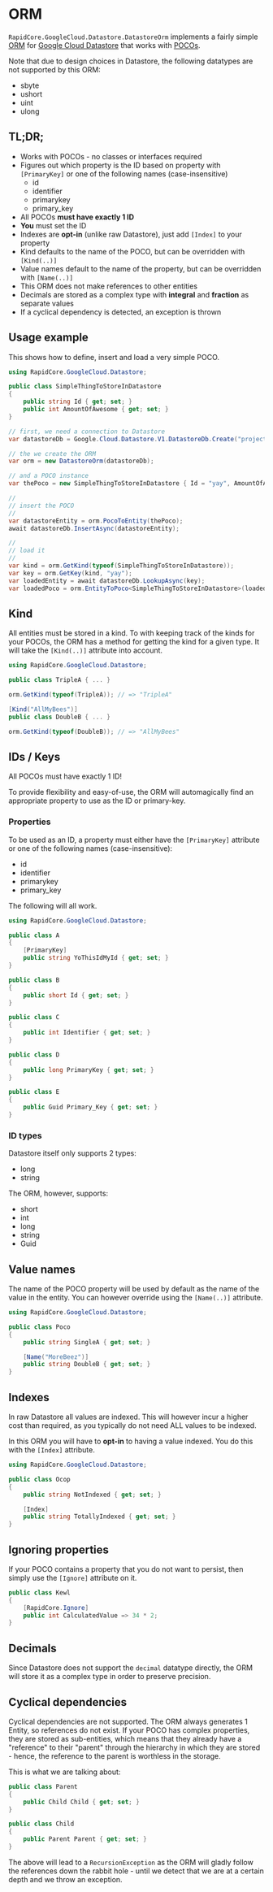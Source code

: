 # ORM

`RapidCore.GoogleCloud.Datastore.DatastoreOrm` implements a fairly simple [ORM](https://en.wikipedia.org/wiki/Object-relational_mapping) for [Google Cloud Datastore](https://cloud.google.com/datastore/) that works with [POCOs](https://en.wikipedia.org/wiki/Plain_old_CLR_object).

Note that due to design choices in Datastore, the following datatypes are not supported by this ORM:

- sbyte
- ushort
- uint
- ulong

## TL;DR;

- Works with POCOs - no classes or interfaces required
- Figures out which property is the ID based on property with `[PrimaryKey]` or one of the following names (case-insensitive)
    - id
    - identifier
    - primarykey
    - primary_key
- All POCOs **must have exactly 1 ID**
- **You** must set the ID
- Indexes are **opt-in** (unlike raw Datastore), just add `[Index]` to your property
- Kind defaults to the name of the POCO, but can be overridden with `[Kind(..)]`
- Value names default to the name of the property, but can be overridden with `[Name(..)]`
- This ORM does not make references to other entities
- Decimals are stored as a complex type with **integral** and **fraction** as separate values
- If a cyclical dependency is detected, an exception is thrown


## Usage example

This shows how to define, insert and load a very simple POCO.

```csharp
using RapidCore.GoogleCloud.Datastore;

public class SimpleThingToStoreInDatastore
{
    public string Id { get; set; }
    public int AmountOfAwesome { get; set; }
}

// first, we need a connection to Datastore
var datastoreDb = Google.Cloud.Datastore.V1.DatastoreDb.Create("project-id", "namespace");

// the we create the ORM
var orm = new DatastoreOrm(datastoreDb);

// and a POCO instance
var thePoco = new SimpleThingToStoreInDatastore { Id = "yay", AmountOfAwesome = 3000 };

//
// insert the POCO
//
var datastoreEntity = orm.PocoToEntity(thePoco);
await datastoreDb.InsertAsync(datastoreEntity);

//
// load it
//
var kind = orm.GetKind(typeof(SimpleThingToStoreInDatastore));
var key = orm.GetKey(kind, "yay");
var loadedEntity = await datastoreDb.LookupAsync(key);
var loadedPoco = orm.EntityToPoco<SimpleThingToStoreInDatastore>(loadedEntity);
```

## Kind

All entities must be stored in a kind. To with keeping track of the kinds for your POCOs, the ORM has a method for getting the kind for a given type. It will take the `[Kind(..)]` attribute into account.

```csharp
using RapidCore.GoogleCloud.Datastore;

public class TripleA { ... }

orm.GetKind(typeof(TripleA)); // => "TripleA"

[Kind("AllMyBees")]
public class DoubleB { ... }

orm.GetKind(typeof(DoubleB)); // => "AllMyBees"
```

## IDs / Keys

All POCOs must have exactly 1 ID!

To provide flexibility and easy-of-use, the ORM will automagically find an appropriate property to use as the ID or primary-key.

### Properties

To be used as an ID, a property must either have the `[PrimaryKey]` attribute or one of the following names (case-insensitive):

- id
- identifier
- primarykey
- primary_key

The following will all work.

```csharp
using RapidCore.GoogleCloud.Datastore;

public class A
{
    [PrimaryKey]
    public string YoThisIdMyId { get; set; }
}

public class B
{
    public short Id { get; set; }
}

public class C
{
    public int Identifier { get; set; }
}

public class D
{
    public long PrimaryKey { get; set; }
}

public class E
{
    public Guid Primary_Key { get; set; }
}
```

### ID types

Datastore itself only supports 2 types:

  - long
  - string

The ORM, however, supports:

  - short
  - int
  - long
  - string
  - Guid


## Value names

The name of the POCO property will be used by default as the name of the value in the entity. You can however override using the `[Name(..)]` attribute.

```csharp
using RapidCore.GoogleCloud.Datastore;

public class Poco
{
    public string SingleA { get; set; }

    [Name("MoreBeez")]
    public string DoubleB { get; set; }
}
```

## Indexes

In raw Datastore all values are indexed. This will however incur a higher cost than required, as you typically do not need ALL values to be indexed.

In this ORM you will have to **opt-in** to having a value indexed. You do this with the `[Index]` attribute.

```csharp
using RapidCore.GoogleCloud.Datastore;

public class Ocop
{
    public string NotIndexed { get; set; }

    [Index]
    public string TotallyIndexed { get; set; }
}
```

## Ignoring properties

If your POCO contains a property that you do not want to persist, then simply use the `[Ignore]` attribute on it.

```csharp
public class Kewl
{
    [RapidCore.Ignore]
    public int CalculatedValue => 34 * 2;
}
```

## Decimals

Since Datastore does not support the `decimal` datatype directly, the ORM will store it as a complex type in order to preserve precision.


## Cyclical dependencies

Cyclical dependencies are not supported. The ORM always generates 1 Entity, so references do not exist. If your POCO has complex properties, they are stored as sub-entities, which means that they already have a "reference" to their "parent" through the hierarchy in which they are stored - hence, the reference to the parent is worthless in the storage.

This is what we are talking about:

```csharp
public class Parent
{
    public Child Child { get; set; }
}

public class Child
{
    public Parent Parent { get; set; }
}
```

The above will lead to a `RecursionException` as the ORM will gladly follow the references down the rabbit hole - until we detect that we are at a certain depth and we throw an exception.

